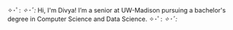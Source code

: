 ✧･ﾟ: *✧･ﾟ:* Hi, I'm Divya! I’m a senior at UW-Madison pursuing a bachelor's degree in Computer Science and Data Science. ✧･ﾟ: *✧･ﾟ:*

<!---
divyad6/divyad6 is a ✨ special ✨ repository because its `README.md` (this file) appears on your GitHub profile.
You can click the Preview link to take a look at your changes.
--->
